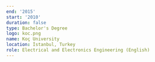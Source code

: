 ```yaml
---
end: '2015'
start: '2010'
duration: false
type: Bachelor's Degree
logo: koc.png
name: Koç University
location: İstanbul, Turkey
role: Electrical and Electronics Engineering (English)
---
```

